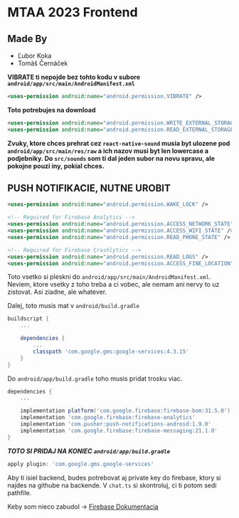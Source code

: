 # MTAA 2023 Frontend

## Made By

- Ľubor Koka
- Tomáš Černáček

**VIBRATE ti nepojde bez tohto kodu v subore `android/app/src/main/AndroidManifest.xml`**

```xml
<uses-permission android:name="android.permission.VIBRATE" />
```

**Toto potrebujes na download**

```xml
<uses-permission android:name="android.permission.WRITE_EXTERNAL_STORAGE" />
<uses-permission android:name="android.permission.READ_EXTERNAL_STORAGE" />
```

**Zvuky, ktore chces prehrat cez `react-native-sound` musia byt ulozene pod `android/app/src/main/res/raw` a ich nazov musi byt len lowercase a podjebniky. Do `src/sounds` som ti dal jeden subor na novu spravu, ale pokojne pouzi iny, pokial chces.**

## PUSH NOTIFIKACIE, NUTNE UROBIT

```xml
<uses-permission android:name="android.permission.WAKE_LOCK" />

<!-- Required for Firebase Analytics -->
<uses-permission android:name="android.permission.ACCESS_NETWORK_STATE" />
<uses-permission android:name="android.permission.ACCESS_WIFI_STATE" />
<uses-permission android:name="android.permission.READ_PHONE_STATE" />

<!-- Required for Firebase Crashlytics -->
<uses-permission android:name="android.permission.READ_LOGS" />
<uses-permission android:name="android.permission.ACCESS_FINE_LOCATION"/>
```

Toto vsetko si pleskni do `android/app/src/main/AndroidManifest.xml`. Neviem, ktore vsetky z toho treba a ci vobec, ale nemam ani nervy to uz zistovat. Asi ziadne, ale whatever.

Dalej, toto musis mat v `android/build.gradle`

```.gradle
buildscript {
    ...

    dependencies {
        ...
        classpath 'com.google.gms:google-services:4.3.15'
    }
}
```

Do `android/app/build.gradle` toho musis pridat trosku viac.

```.gradle
dependencies {
    ...

    implementation platform('com.google.firebase:firebase-bom:31.5.0')
    implementation 'com.google.firebase:firebase-analytics'
    implementation 'com.pusher:push-notifications-android:1.9.0'
    implementation 'com.google.firebase:firebase-messaging:21.1.0'
}
```

**_TOTO SI PRIDAJ NA KONIEC `android/app/build.gradle`_**

```.gradle
apply plugin: 'com.google.gms.google-services'
```

Aby ti isiel backend, budes potrebovat aj private key do firebase, ktory si najdes na githube na backende. V `chat.ts` si skontroluj, ci ti potom sedi pathfile.

Keby som nieco zabudol -> [Firebase Dokumentacia](https://firebase.google.com/docs/android/setup)
